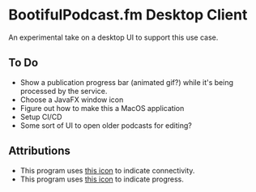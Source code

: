 # BootifulPodcast.fm Desktop Client

An experimental take on a desktop UI to support this use case.

## To Do
* Show a publication progress bar (animated gif?) while it's being processed by the service.
* Choose a JavaFX window icon 
* Figure out how to make this a MacOS application
* Setup CI/CD
* Some sort of UI to open older podcasts for editing?

## Attributions
* This program uses [this icon](http://chittagongit.com/icon/icon-connected-8.html) to indicate connectivity.
* This program uses [this icon](https://loading.io/spinner/blocks/-rotating-squares-preloader-gif) to indicate progress.

    
